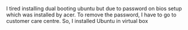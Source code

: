 I tired installing dual booting ubuntu but due to password on bios setup which was installed by acer. To remove the password, I have to go to customer care centre. So, I installed Ubuntu in virtual box 
